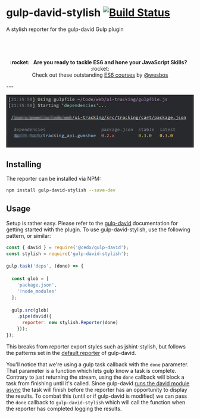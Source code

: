 # gulp-david-stylish [![Build Status](https://travis-ci.org/shellscape/gulp-david-stylish.svg?branch=master)](https://travis-ci.org/shellscape/gulp-david-stylish)
A stylish reporter for the gulp-david Gulp plugin

## &nbsp;
<p align="center">
  <b>:rocket: &nbsp; Are you ready to tackle ES6 and hone your JavaScript Skills?</b> &nbsp; :rocket:<br/>
  Check out these outstanding <a href="https://es6.io/friend/POWELL">ES6 courses</a> by <a href="https://github.com/wesbos">@wesbos</a>
</p>
---

![gulp-david-stylish](gulp-david-stylish.png)

## Installing

The reporter can be installed via NPM:

```bash
npm install gulp-david-stylish --save-dev
```

## Usage

Setup is rather easy. Please refer to the [gulp-david](https://github.com/cedx/gulp-david)
documentation for getting started with the plugin. To use gulp-david-stylish,
use the following pattern, or similar:

```js
const { david } = require('@cedx/gulp-david');
const stylish = require('gulp-david-stylish');

gulp.task('deps', (done) => {

  const glob = [
    'package.json',
    '!node_modules'
  ];

  gulp.src(glob)
    .pipe(david({
      reporter: new stylish.Reporter(done)
    }));
});
```

This breaks from reporter export styles such as jshint-stylish, but follows the
patterns set in the [default reporter](https://github.com/cedx/gulp-david/blob/master/src/reporter.js)
of gulp-david.

You'll notice that we're using a gulp task callback with the `done` parameter.
That parameter is a function which lets gulp know a task is complete. Contrary
to just returning the stream, using the `done` callback will block a task from
finishing until it's called. Since gulp-david [runs the david module async](https://github.com/cedx/gulp-david/issues/12)
the task will finish before the reporter has an opportunity to display the results.
To combat this (until or if gulp-david is modified) we can pass the `done`
callback to `gulp-david-stylish` which will call the function when the reporter
has completed logging the results.
